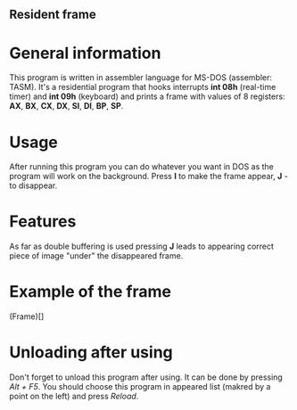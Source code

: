## Resident frame

# General information

This program is written in assembler language for MS-DOS (assembler: TASM). It's a residential program that hooks interrupts **int 08h** (real-time timer) and **int 09h** (keyboard) and prints a frame with values of 8 registers: **AX**, **BX**, **CX**, **DX**, **SI**, **DI**, **BP**, **SP**.

# Usage

After running this program you can do whatever you want in DOS as the program will work on the background. Press **I** to make the frame appear, **J** - to disappear.

# Features

As far as double buffering is used pressing **J** leads to appearing correct piece of image "under" the disappeared frame.

# Example of the frame

(Frame)[]

# Unloading after using

Don't forget to unload this program after using. It can be done by pressing *Alt + F5*. You should choose this program in appeared list (makred by a point on the left) and press *Reload*.
